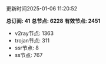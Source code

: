 更新时间2025-01-06 11:20:52

**总订阅: 41**
**总节点: 6228**
**有效节点: 2451**
- v2ray节点: 1363
- trojan节点: 311
- ssr节点: 8
- ss节点: 767
